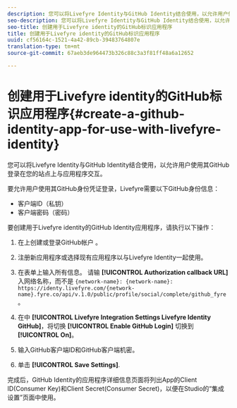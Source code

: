 ```yaml
---
description: 您可以将Livefyre Identity与GitHub Identity结合使用，以允许用户使用其GitHub登录在您的站点上与应用程序交互。
seo-description: 您可以将Livefyre Identity与GitHub Identity结合使用，以允许用户使用其GitHub登录在您的站点上与应用程序交互。
seo-title: 创建用于Livefyre identity的GitHub标识应用程序
title: 创建用于Livefyre identity的GitHub标识应用程序
uuid: cf56164c-1521-4a42-89cb-39483764807e
translation-type: tm+mt
source-git-commit: 67aeb3de964473b326c88c3a3f81ff48a6a12652

---
```



# 创建用于Livefyre identity的GitHub标识应用程序{#create-a-github-identity-app-for-use-with-livefyre-identity}

您可以将Livefyre Identity与GitHub Identity结合使用，以允许用户使用其GitHub登录在您的站点上与应用程序交互。

要允许用户使用其GitHub身份凭证登录，Livefyre需要以下GitHub身份信息：

* 客户端ID（私钥）
* 客户端密码（密码）

要创建用于Livefyre identity的GitHub Identity应用程序，请执行以下操作：

1. 在上创建或登录GitHub帐户 [](https://github.com/settings/developers)。
1. 注册新应用程序或选择现有应用程序以与Livefyre Identity一起使用。
1. 在表单上输入所有信息。 请输 **[!UICONTROL Authorization callback URL]**&#x200B;入网络名称，而不是 `{network-name}: {network-name}: https://identy.livefyre.com/{network-name}.fyre.co/api/v.1.0/public/profile/social/complete/github_fyre`。

1. 在中 **[!UICONTROL Livefyre Integration Settings Livefyre Identity GitHub]**，将切换 **[!UICONTROL Enable GitHub Login]** 切换到 **[!UICONTROL On]**。

1. 输入GitHub客户端ID和GitHub客户端机密。
1. 单击 **[!UICONTROL Save Settings]**.

完成后，GitHub Identity的应用程序详细信息页面将列出App的Client ID(Consumer Key)和Client Secret(Consumer Secret)，以便在Studio的“集成设置”页面中使用。
